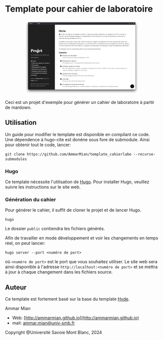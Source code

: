 # Template pour cahier de laboratoire

<div style="text-align: center">
    <img src="static/screenshot.png" alt="screenshot" width="75%"/>
</div>

Ceci est un projet d'exemple pour générer un cahier de laboratoire à partir de mardown.


## Utilisation

Un guide pour modifier le template est disponible en compilant ce code. Une dépendence à hugo-cite est donéne sous fore de submodule. Ainsi pour obtenir tout le code, lancer:

```console
git clone https://github.com/AmmarMian/template_cahierlabo --recurse-submodules
```

### Hugo

Ce template nécessite l'utilisation de [Hugo](https://gohugo.io/). Pour installer Hugo, veuillez suivre les instructions sur le site web.

### Génération du cahier

Pour générer le cahier, il suffit de cloner le projet et de lancer Hugo.
```console
hugo
```
Le dossier `public` contiendra les fichiers générés.

Afin de travailler en mode développement et voir les changements en temps réel, on peut lancer:
```console
hugo server --port <numéro de port>
```
où `<numéro de port>` est le port que vous souhaitez utiliser. Le site web sera ainsi disponible à l'adresse `http://localhost:<numéro de port>` et se mettra à jour à chaque changement dans les fichiers source.


## Auteur

Ce template est fortement basé sur la base du template [Hyde](https://github.com/spf13/hyde).

Ammar Mian
* Web: [http://ammarmian.github.io](http://ammarmian.github.io)
* mail: [ammar.mian@univ-smb.fr](mailto:ammar.mian@univ-smb.fr)

Copyright @Université Savoie Mont Blanc, 2024

